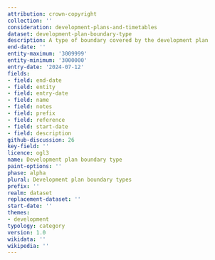 ```yaml
---
attribution: crown-copyright
collection: ''
consideration: development-plans-and-timetables
dataset: development-plan-boundary-type
description: A type of boundary covered by the development plan
end-date: ''
entity-maximum: '3009999'
entity-minimum: '3000000'
entry-date: '2024-07-12'
fields:
- field: end-date
- field: entity
- field: entry-date
- field: name
- field: notes
- field: prefix
- field: reference
- field: start-date
- field: description
github-discussion: 26
key-field: ''
licence: ogl3
name: Development plan boundary type
paint-options: ''
phase: alpha
plural: Development plan boundary types
prefix: ''
realm: dataset
replacement-dataset: ''
start-date: ''
themes:
- development
typology: category
version: 1.0
wikidata: ''
wikipedia: ''
---
```


